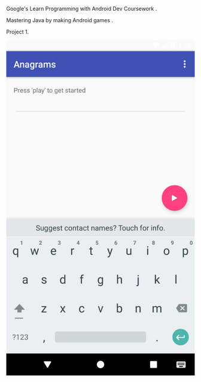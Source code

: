 Google's Learn Programming with Android Dev Coursework .

Mastering Java by making Android games .

Project 1.

![down](https://raw.githubusercontent.com/stabgan/Anagram-Android-App/master/Screenshots/Screenshot_1562616174.png)
